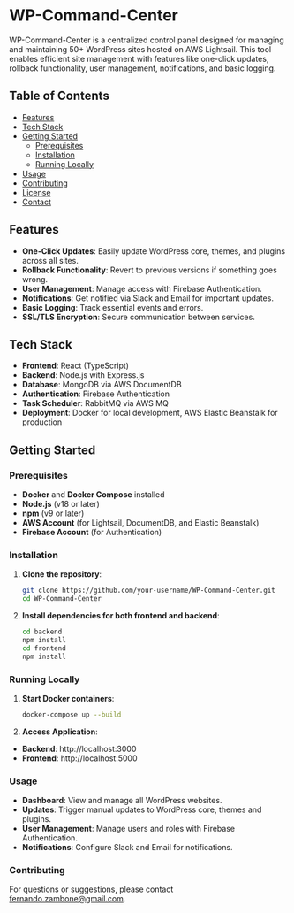 # WP-Command-Center

WP-Command-Center is a centralized control panel designed for managing and maintaining 50+ WordPress sites hosted on AWS Lightsail. This tool enables efficient site management with features like one-click updates, rollback functionality, user management, notifications, and basic logging.

## Table of Contents

- [Features](#features)
- [Tech Stack](#tech-stack)
- [Getting Started](#getting-started)
  - [Prerequisites](#prerequisites)
  - [Installation](#installation)
  - [Running Locally](#running-locally)
- [Usage](#usage)
- [Contributing](#contributing)
- [License](#license)
- [Contact](#contact)

## Features

- **One-Click Updates**: Easily update WordPress core, themes, and plugins across all sites.
- **Rollback Functionality**: Revert to previous versions if something goes wrong.
- **User Management**: Manage access with Firebase Authentication.
- **Notifications**: Get notified via Slack and Email for important updates.
- **Basic Logging**: Track essential events and errors.
- **SSL/TLS Encryption**: Secure communication between services.

## Tech Stack

- **Frontend**: React (TypeScript)
- **Backend**: Node.js with Express.js
- **Database**: MongoDB via AWS DocumentDB
- **Authentication**: Firebase Authentication
- **Task Scheduler**: RabbitMQ via AWS MQ
- **Deployment**: Docker for local development, AWS Elastic Beanstalk for production

## Getting Started

### Prerequisites

- **Docker** and **Docker Compose** installed
- **Node.js** (v18 or later)
- **npm** (v9 or later)
- **AWS Account** (for Lightsail, DocumentDB, and Elastic Beanstalk)
- **Firebase Account** (for Authentication)

### Installation

1. **Clone the repository**:

   ```bash
   git clone https://github.com/your-username/WP-Command-Center.git
   cd WP-Command-Center
   ```

2. **Install dependencies for both frontend and backend**:
   ```bash
   cd backend
   npm install
   cd frontend
   npm install
   ```

### Running Locally

1. **Start Docker containers**:

   ```bash
   docker-compose up --build
   ```

2. **Access Application**:

- **Backend**: http://localhost:3000
- **Frontend**: http://localhost:5000

### Usage

- **Dashboard**: View and manage all WordPress websites.
- **Updates**: Trigger manual updates to WordPress core, themes and plugins.
- **User Management**: Manage users and roles with Firebase Authentication.
- **Notifications**: Configure Slack and Email for notifications.

### Contributing

For questions or suggestions, please contact fernando.zambone@gmail.com.
